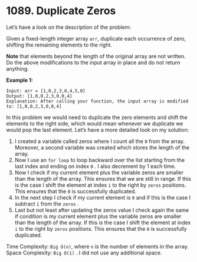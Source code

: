 # 1089. Duplicate Zeros

Let’s have a look on the description of the problem:

Given a fixed-length integer array `arr`, duplicate each occurrence of zero, shifting the remaining elements to the right.

**Note** that elements beyond the length of the original array are not written. Do the above modifications to the input array in place and do not return anything.

**Example 1:**

```
Input: arr = [1,0,2,3,0,4,5,0]
Output: [1,0,0,2,3,0,0,4]
Explanation: After calling your function, the input array is modified to: [1,0,0,2,3,0,0,4]
```

In this problem we would need to duplicate the zero elements and shift the elements to the right side, which would mean whenever we duplicate we would pop the last element. Let’s have a more detailed look on my solution:

1. I created a variable called zeros where I count all the `0` from the array. Moreover, a second variable was created which stores the length of the array. 
2. Now I use an `for loop` to loop backward over the list starting from the last index and ending on index `0` . I also decrement by 1 each time.
3. Now I check if my current element plus the variable zeros are smaller than the length of the array. This ensures that we are still in range. If this is the case I shift the element at index `i` to the right by `zeros` positions. This ensures that the `0` is successfully duplicated.
4. In the next step I check if my current element is `0` and if this is the case I subtract `1` from the `zeros` . 
5. Last but not least after updating the zeros value I check again the same if condition is my current element plus the variable zeros are smaller than the length of the array. If this is the case I shift the element at index `i` to the right by `zeros` positions. This ensures that the `0` is successfully duplicated.

Time Complexity: `Big O(n)`, where `n` is the number of elements in the array.
Space Complexity: `Big O(1)` . I did not use any additional space.